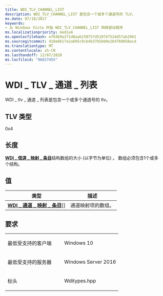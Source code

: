 ```yaml
---
title: WDI_TLV_CHANNEL_LIST
description: WDI_TLV_CHANNEL_LIST 是包含一个或多个通道号的 TLV。
ms.date: 07/18/2017
keywords:
- 从 Windows Vista 开始 WDI_TLV_CHANNEL_LIST 网络驱动程序
ms.localizationpriority: medium
ms.openlocfilehash: ef64b9a371d8aab150757d510747524d57ab2961
ms.sourcegitcommit: 418e6617e2a695c9cb4b37b5b60e264760858acd
ms.translationtype: MT
ms.contentlocale: zh-CN
ms.lasthandoff: 12/07/2020
ms.locfileid: "96827455"
---
```

# <a name="wdi_tlv_channel_list"></a>WDI \_ TLV \_ 通道 \_ 列表


WDI \_ tlv \_ 通道 \_ 列表是包含一个或多个通道号的 tlv。

## <a name="tlv-type"></a>TLV 类型


0x4

## <a name="length"></a>长度


[**WDI \_ 信道 \_ 映射 \_ 条目**](/windows-hardware/drivers/ddi/wditypes/ns-wditypes-_wdi_channel_mapping_entry)结构数组的大小 (以字节为单位) 。 数组必须包含1个或多个结构。

## <a name="values"></a>值


| 类型                                                                       | 描述                          |
|----------------------------------------------------------------------------|--------------------------------------|
| [**WDI \_ 通道 \_ 映射 \_ 条目**](/windows-hardware/drivers/ddi/wditypes/ns-wditypes-_wdi_channel_mapping_entry)\[\] | 通道映射项的数组。 |

 

<a name="requirements"></a>要求
------------

<table>
<colgroup>
<col width="50%" />
<col width="50%" />
</colgroup>
<tbody>
<tr class="odd">
<td><p>最低受支持的客户端</p></td>
<td><p>Windows 10</p></td>
</tr>
<tr class="even">
<td><p>最低受支持的服务器</p></td>
<td><p>Windows Server 2016</p></td>
</tr>
<tr class="odd">
<td><p>标头</p></td>
<td>Wditypes.hpp</td>
</tr>
</tbody>
</table>

 

